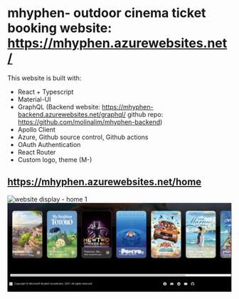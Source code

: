 # mhyphen- outdoor cinema ticket booking website: https://mhyphen.azurewebsites.net/

This website is built with: 
* React + Typescript 
* Material-UI
* GraphQL (Backend website: https://mhyphen-backend.azurewebsites.net/graphql/ github repo: https://github.com/molinalim/mhyphen-backend) 
* Apollo Client 
* Azure, Github source control, Github actions 
* OAuth Authentication
* React Router 
* Custom logo, theme (M-)


## https://mhyphen.azurewebsites.net/home 
![website display - home 1](https://github.com/molinalim/mhyphen-frontend/blob/main/showcast.png)
![website display - home 2](https://github.com/molinalim/mhyphen-frontend/blob/main/showcast2.png)


